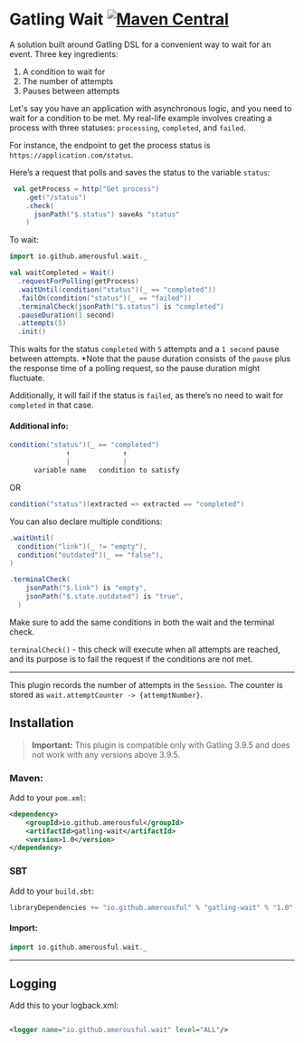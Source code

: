 # Gatling Wait [![Maven Central](https://maven-badges.herokuapp.com/maven-central/io.github.amerousful/gatling-wait/badge.svg)](https://maven-badges.herokuapp.com/maven-central/io.github.amerousful/gatling-wait/)
A solution built around Gatling DSL for a convenient way to wait for an event. Three key ingredients:
1) A condition to wait for
2) The number of attempts
3) Pauses between attempts

Let's say you have an application with asynchronous logic, and you need to wait for a condition to be met. My real-life example involves creating a process with three statuses: `processing`, `completed`, and `failed`.

For instance, the endpoint to get the process status is `https://application.com/status`.

Here’s a request that polls and saves the status to the variable `status`:
```scala
 val getProcess = http("Get process")
    .get("/status")
    .check(
      jsonPath("$.status") saveAs "status"
    )
```

To wait:

```scala
import io.github.amerousful.wait._

val waitCompleted = Wait()
  .requestForPolling(getProcess)
  .waitUntil(condition("status")(_ == "completed"))
  .failOn(condition("status")(_ == "failed"))
  .terminalCheck(jsonPath("$.status") is "completed")
  .pauseDuration(1 second)
  .attempts(5)
  .init()
```
This waits for the status `completed` with `5` attempts and a `1 second` pause between attempts.
*Note that the pause duration consists of the `pause` plus the response time of a polling request, so the pause duration might fluctuate.

Additionally, it will fail if the status is `failed`, as there’s no need to wait for `completed` in that case.

#### Additional info:
```scala
condition("status")(_ == "completed")
              ↑             ↑ 
              |             | 
      variable name   condition to satisfy
```
OR
```scala
condition("status")(extracted => extracted == "completed")
```

You can also declare multiple conditions:
```scala
.waitUntil(
  condition("link")(_ != "empty"),
  condition("outdated")(_ == "false"),
)

.terminalCheck(
    jsonPath("$.link") is "empty",
    jsonPath("$.state.outdated") is "true",
  )
```
Make sure to add the same conditions in both the wait and the terminal check.

`terminalCheck()` - this check will execute when all attempts are reached, and its purpose is to fail the request if the conditions are not met.
***

This plugin records the number of attempts in the `Session`. The counter is stored as `wait.attemptCounter -> {attemptNumber}`.

## Installation

> **Important:** This plugin is compatible only with Gatling 3.9.5 and does not work with any versions above 3.9.5.


### Maven:

Add to your `pom.xml`:
```xml
<dependency>
    <groupId>io.github.amerousful</groupId>
    <artifactId>gatling-wait</artifactId>
    <version>1.0</version>
</dependency>
```

### SBT

Add to your `build.sbt`:
```scala
libraryDependencies += "io.github.amerousful" % "gatling-wait" % "1.0"
```

#### Import:

```scala
import io.github.amerousful.wait._
```

***

## Logging
Add this to your logback.xml:

```xml

<logger name="io.github.amerousful.wait" level="ALL"/>
```
